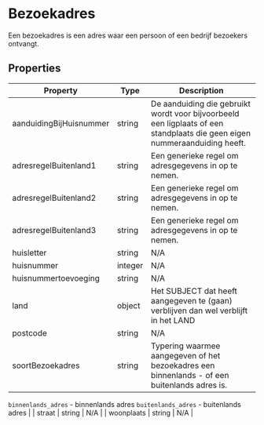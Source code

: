 # Bezoekadres

Een bezoekadres is een adres waar een persoon of een bedrijf bezoekers ontvangt.

## Properties

| Property | Type | Description |
|----------|------|-------------|
| aanduidingBijHuisnummer | string | De aanduiding die gebruikt wordt voor bijvoorbeeld een ligplaats of een standplaats die geen eigen nummeraanduiding heeft. |
| adresregelBuitenland1 | string | Een generieke regel om adresgegevens in op te nemen. |
| adresregelBuitenland2 | string | Een generieke regel om adresgegevens in op te nemen. |
| adresregelBuitenland3 | string | Een generieke regel om adresgegevens in op te nemen. |
| huisletter | string | N/A |
| huisnummer | integer | N/A |
| huisnummertoevoeging | string | N/A |
| land | object | Het SUBJECT dat heeft aangegeven te (gaan) verblijven dan wel verblijft in het LAND |
| postcode | string | N/A |
| soortBezoekadres | string | Typering waarmee aangegeven of het bezoekadres een binnenlands - of een buitenlands adres is.

`binnenlands_adres` - binnenlands adres
`buitenlands_adres` - buitenlands adres |
| straat | string | N/A |
| woonplaats | string | N/A |
